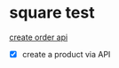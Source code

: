 # square test

[create order api](https://developer.squareup.com/reference/square/orders-api/create-order)

* [x] create a product via API

